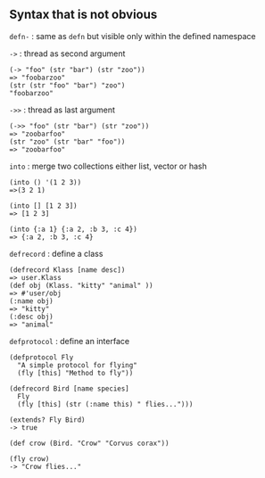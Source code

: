 ## Syntax that is not obvious

`defn-` : same as `defn` but visible only within the defined namespace 


`->` : thread as second argument

    (-> "foo" (str "bar") (str "zoo"))
    => "foobarzoo"
    (str (str "foo" "bar") "zoo")
    "foobarzoo"

`->>` : thread as last argument

    (->> "foo" (str "bar") (str "zoo"))
    => "zoobarfoo"
    (str "zoo" (str "bar" "foo"))
    => "zoobarfoo"

`into` : merge two collections either list, vector or hash

    (into () '(1 2 3))
    =>(3 2 1)
    
    (into [] [1 2 3])
    => [1 2 3]
    
    (into {:a 1} {:a 2, :b 3, :c 4})
    => {:a 2, :b 3, :c 4}

`defrecord` : define a class

    (defrecord Klass [name desc])
    => user.Klass
    (def obj (Klass. "kitty" "animal" ))
    => #'user/obj
    (:name obj)
    => "kitty"
    (:desc obj)
    => "animal"

`defprotocol` : define an interface

    (defprotocol Fly
      "A simple protocol for flying"
      (fly [this] "Method to fly"))
    
    (defrecord Bird [name species]
      Fly
      (fly [this] (str (:name this) " flies...")))
    
    (extends? Fly Bird)
    -> true
    
    (def crow (Bird. "Crow" "Corvus corax"))
    
    (fly crow)
    -> "Crow flies..."
